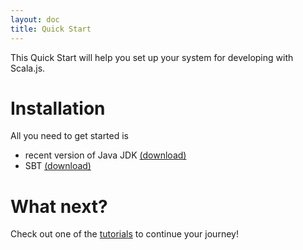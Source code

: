```yaml
---
layout: doc
title: Quick Start
---
```


This Quick Start will help you set up your system for developing with Scala.js.
 
# Installation

All you need to get started is 

* recent version of Java JDK [(download)](http://www.oracle.com/technetwork/java/javase/downloads/jdk8-downloads-2133151.html)
* SBT [(download)](http://www.scala-sbt.org/0.13/tutorial/Setup.html)

# What next?

Check out one of the [tutorials](../tutorial) to continue your journey!
